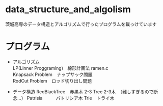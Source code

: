 # data_structure_and_algolism
茨城高専のデータ構造とアルゴリズムで行ったプログラムを載っけています

# プログラム
* アルゴリズム   
LP(Linner Proggraming)　線形計画法 ramen.c   
Knapsack Problem　ナップサック問題   
RodCut Problem　ロッド切り出し問題   

* データ構造
RedBlackTree　赤黒木
2-3 Tree  2-3木　（難しすぎるので断念...）
Patrisia　　　パトリシア木
Trie　トライ木
